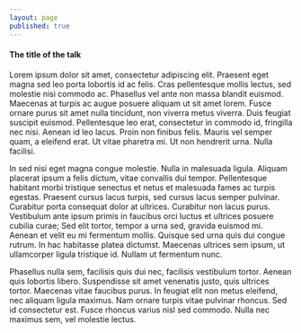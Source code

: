 ```yaml
---
layout: page
published: true
---
```


#### The title of the talk

Lorem ipsum dolor sit amet, consectetur adipiscing elit. Praesent eget magna sed leo porta lobortis id ac felis. Cras pellentesque mollis lectus, sed molestie nisi commodo ac. Phasellus vel ante non massa blandit euismod. Maecenas at turpis ac augue posuere aliquam ut sit amet lorem. Fusce ornare purus sit amet nulla tincidunt, non viverra metus viverra. Duis feugiat suscipit euismod. Pellentesque leo erat, consectetur in commodo id, fringilla nec nisi. Aenean id leo lacus. Proin non finibus felis. Mauris vel semper quam, a eleifend erat. Ut vitae pharetra mi. Ut non hendrerit urna. Nulla facilisi.

In sed nisi eget magna congue molestie. Nulla in malesuada ligula. Aliquam placerat ipsum a felis dictum, vitae convallis dui tempor. Pellentesque habitant morbi tristique senectus et netus et malesuada fames ac turpis egestas. Praesent cursus lacus turpis, sed cursus lacus semper pulvinar. Curabitur porta consequat dolor at ultrices. Curabitur non lacus purus. Vestibulum ante ipsum primis in faucibus orci luctus et ultrices posuere cubilia curae; Sed elit tortor, tempor a urna sed, gravida euismod mi. Aenean et velit eu mi fermentum mollis. Quisque sed urna quis dui congue rutrum. In hac habitasse platea dictumst. Maecenas ultrices sem ipsum, ut ullamcorper ligula tristique id. Nullam ut fermentum nunc.

Phasellus nulla sem, facilisis quis dui nec, facilisis vestibulum tortor. Aenean quis lobortis libero. Suspendisse sit amet venenatis justo, quis ultrices tortor. Maecenas vitae faucibus purus. In feugiat elit non metus eleifend, nec aliquam ligula maximus. Nam ornare turpis vitae pulvinar rhoncus. Sed id consectetur est. Fusce rhoncus varius nisl sed commodo. Nulla nec maximus sem, vel molestie lectus.

